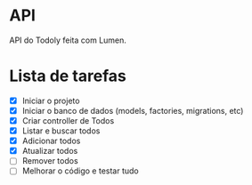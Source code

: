 # API

API do Todoly feita com Lumen.

# Lista de tarefas

- [x] Iniciar o projeto
- [x] Iniciar o banco de dados (models, factories, migrations, etc)
- [x] Criar controller de Todos
- [x] Listar e buscar todos
- [x] Adicionar todos
- [x] Atualizar todos
- [ ] Remover todos
- [ ] Melhorar o código e testar tudo